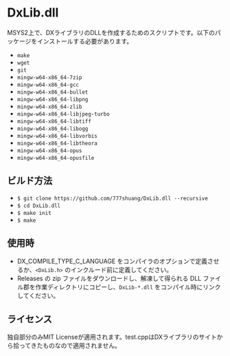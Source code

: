 # DxLib.dll
MSYS2上で、DXライブラリのDLLを作成するためのスクリプトです。以下のパッケージをインストールする必要があります。
- `make`
- `wget`
- `git`
- `mingw-w64-x86_64-7zip`
- `mingw-w64-x86_64-gcc`
- `mingw-w64-x86_64-bullet`
- `mingw-w64-x86_64-libpng`
- `mingw-w64-x86_64-zlib`
- `mingw-w64-x86_64-libjpeg-turbo`
- `mingw-w64-x86_64-libtiff`
- `mingw-w64-x86_64-libogg`
- `mingw-w64-x86_64-libvorbis`
- `mingw-w64-x86_64-libtheora`
- `mingw-w64-x86_64-opus`
- `mingw-w64-x86_64-opusfile`

## ビルド方法
- `$ git clone https://github.com/777shuang/DxLib.dll --recursive`
- `$ cd DxLib.dll`
- `$ make init`
- `$ make`

## 使用時
- DX_COMPILE_TYPE_C_LANGUAGE をコンパイラのオプションで定義させるか、`<DxLib.h>` のインクルード前に定義してください。
- Releases の zip ファイルをダウンロードし、解凍して得られる DLL ファイル郡を作業ディレクトリにコピーし、`DxLib-*.dll` をコンパイル時にリンクしてください。

## ライセンス
独自部分のみMIT Licenseが適用されます。test.cppはDXライブラリのサイトから拾ってきたものなので適用されません。
